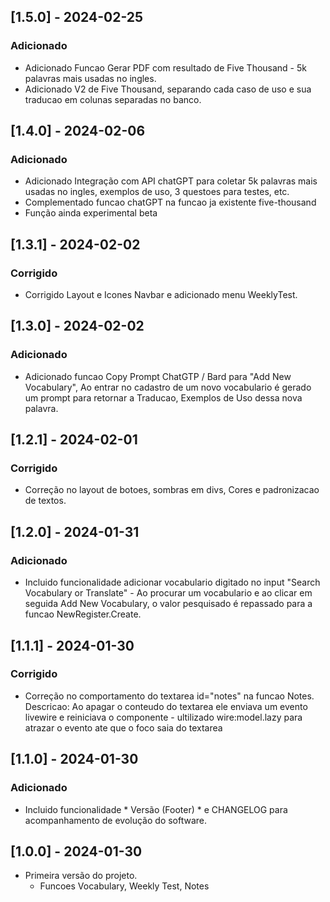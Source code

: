 
<!-- 
## [1.0.0] - 2024-01-30
### Adicionado
- Nova funcionalidade incrível.

### Corrigido
- Bug irritante foi corrigido.

## [0.2.0] - 2024-01-15
### Adicionado
- Outra funcionalidade emocionante.

## [0.1.1] - 2024-01-01
### Corrigido
- Correção de um bug específico.

*** ROTINA DE ATUALIZACAO DE VERSAO ***
-: config/app.php
    : Linha 20 'version' => '1.0.0',
-: Git Tag para crair recursos

--> 

## [1.5.0] - 2024-02-25
### Adicionado
- Adicionado Funcao Gerar PDF com resultado de Five Thousand - 5k palavras mais usadas no ingles.
- Adicionado V2 de Five Thousand, separando cada caso de uso e sua traducao em colunas separadas no banco.

## [1.4.0] - 2024-02-06
### Adicionado
- Adicionado Integração com API chatGPT para coletar 5k palavras mais usadas no ingles, exemplos de uso, 3 questoes para testes, etc. 
- Complementado funcao chatGPT na funcao ja existente five-thousand
- Função ainda experimental beta

## [1.3.1] - 2024-02-02
### Corrigido
- Corrigido Layout e Icones Navbar e adicionado menu WeeklyTest.

## [1.3.0] - 2024-02-02
### Adicionado
- Adicionado funcao Copy Prompt ChatGTP / Bard para "Add New Vocabulary", Ao entrar no cadastro de um novo vocabulario é gerado um prompt para retornar a Traducao, Exemplos de Uso dessa nova palavra.

## [1.2.1] - 2024-02-01
### Corrigido
- Correção no layout de botoes, sombras em divs, Cores e padronizacao de textos.

## [1.2.0] - 2024-01-31
### Adicionado
- Incluido funcionalidade adicionar vocabulario digitado no input "Search Vocabulary or Translate" - Ao procurar um vocabulario e ao clicar em seguida Add New Vocabulary, o valor pesquisado é repassado para a funcao NewRegister.Create.

## [1.1.1] - 2024-01-30
### Corrigido
- Correção no comportamento do textarea id="notes" na funcao Notes. Descricao: Ao apagar o conteudo do textarea ele enviava um evento livewire e reiniciava o componente - ultilizado wire:model.lazy para atrazar o evento ate que o foco saia do textarea

## [1.1.0] - 2024-01-30
### Adicionado
- Incluido funcionalidade * Versão (Footer) * e CHANGELOG para acompanhamento de evolução do software.

## [1.0.0] - 2024-01-30
- Primeira versão do projeto.
    - Funcoes Vocabulary, Weekly Test, Notes

